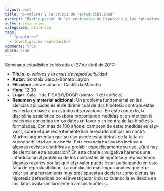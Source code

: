 ```yaml
---
layout: post
title: "p-valores y la crisis de reproducibilidad"
excerpt: "Participación de los contrastes de hipótesis y los *p*-valores en la crisis de reproducibilidad"
author: seminarios
categories: historico
tags:
  - "p-valores"
  - Investigación reproducible
comments: true
share: true
---
```


Seminario estadístico celebrado el 27 de abril de 2017:

- **Título:** _p-valores y la crisis de reproducibilidad_
- **Autor:** Gonzalo García-Donato Layrón
- **Filiación:** Universidad de Castilla la Mancha
- **Hora:** 12:30
- **Lugar:** Sala -1 de FISABIO/DGSP (planta -1 del edificio).
- **Resumen y material adicional:** Un problema fundamental en las ciencias aplicadas es el de dirimir cuál de dos hipótesis contrapuestas es cierta en base a un estudio observacional. En este contexto, la disciplina estadística colabora proponiendo medidas que sinteticen la evidencia contenida en los datos en favor o en contra de las hipótesis formuladas. Con más de 100 años el campeón de estas medidas es el *p*-valor, sobre el que recientemente han arreciado críticas en contra. Muchos argumentan que su uso puede estar detrás de la falta de reproducibilidad en la ciencia. Esta creencia ha llevado incluso a algunas revistas científicas a prohibir específicamente su uso. ¿Qué hay de cierto en esta acusación?
  En esta charla divulgativa haremos una introducción al problema de los contrastes de hipótesis y repasaremos algunas razones por las que el *p*-valor puede estar participando en esta falta de reproducibilidad. La conclusión más importante es que el *p*-valor es una herramienta muy predispuesta a declarar como ciertas las hipótesis defendidas por el investigador incluso cuando la evidencia en los datos avala similarmente a ambas hipótesis.
